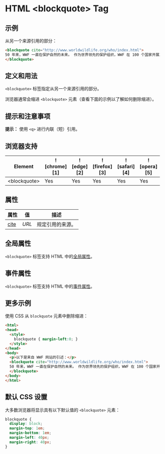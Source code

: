 HTML \<blockquote> Tag
===

## 示例

从另一个来源引用的部分：

```html idoc:preview
<blockquote cite="http://www.worldwildlife.org/who/index.html">
50 年来，WWF 一直在保护自然的未来。 作为世界领先的保护组织，WWF 在 100 个国家开展工作，并得到美国 120 万会员和全球近 500 万会员的支持。
</blockquote>
```

## 定义和用法

`<blockquote>` 标签指定从另一个来源引用的部分。

浏览器通常会缩进 `<blockquote>` 元素（查看下面的示例以了解如何删除缩进）。

## 提示和注意事项

**提示：** 使用 `<q>` 进行内联（短）引用。

## 浏览器支持

| Element       | ![chrome][1] | ![edge][2] | ![firefox][3] | ![safari][4] | ![opera][5] |
| ------------- | --- | --- | --- | --- | --- |
| \<blockquote> | Yes | Yes | Yes | Yes | Yes |

## 属性

| 属性 | 值 | 描述 |
| ---- | ---- | ---- |
| [cite](./blockquote_cite.md) | *URL* | 规定引用的来源。 |

## 全局属性

`<blockquote>` 标签支持 HTML 中的[全局属性](../reference/standardattributes.md)。

## 事件属性

`<blockquote>` 标签支持 HTML 中的[事件属性](../reference/eventattributes.md)。

## 更多示例

使用 CSS 从 `blockquote` 元素中删除缩进：

```html idoc:preview:iframe
<html>
<head>
  <style>
    blockquote { margin-left:0; }
  </style>
</head>
<body>
  <p>以下是来自 WWF 网站的引述：</p>
  <blockquote cite="http://www.worldwildlife.org/who/index.html">
  50 年来，WWF 一直在保护自然的未来。 作为世界领先的保护组织，WWF 在 100 个国家开展工作，并得到美国 120 万会员和全球近 500 万会员的支持。
  </blockquote>
</body>
</html>
```

## 默认 CSS 设置

大多数浏览器将显示具有以下默认值的 `<blockquote>` 元素：

```css
blockquote {
  display: block;
  margin-top: 1em;
  margin-bottom: 1em;
  margin-left: 40px;
  margin-right: 40px;
}
```